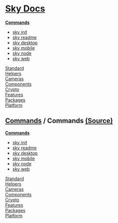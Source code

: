 <!--- This Commands.1 was auto-generated using "npx sky readme" --> 

# [Sky Docs](../README.md)

**[Commands](..%2F%5Fcommands%2FREADME.md)**   
* [sky init](..%2F%5Fcommands%2Fdocs%2Fsky-init%2FREADME.md)
* [sky readme](..%2F%5Fcommands%2Fdocs%2Fsky-readme%2FREADME.md)
* [sky desktop](..%2F%5Fcommands%2Fdocs%2Fsky-desktop%2FREADME.md)
* [sky mobile](..%2F%5Fcommands%2Fdocs%2Fsky-mobile%2FREADME.md)
* [sky node](..%2F%5Fcommands%2Fdocs%2Fsky-node%2FREADME.md)
* [sky web](..%2F%5Fcommands%2Fdocs%2Fsky-web%2FREADME.md)
  
[Standard](..%2Fstandard%2FREADME.md)   
[Helpers](..%2Fhelpers%2FREADME.md)   
[Cameras](..%2Fcameras%2FREADME.md)   
[Components](..%2Fcomponents%2FREADME.md)   
[Crypto](..%2Fcrypto%2FREADME.md)   
[Features](..%2Ffeatures%2FREADME.md)   
[Packages](..%2Fpkgs%2FREADME.md)   
[Platform](..%2Fplatform%2FREADME.md)   

## [Commands](..%2F%5Fcommands%2FREADME.md) / Commands [(Source)](..%2F%5Fcommands%2F)

**[Commands](..%2F%5Fcommands%2FREADME.md)**   
* [sky init](..%2F%5Fcommands%2Fdocs%2Fsky-init%2FREADME.md)
* [sky readme](..%2F%5Fcommands%2Fdocs%2Fsky-readme%2FREADME.md)
* [sky desktop](..%2F%5Fcommands%2Fdocs%2Fsky-desktop%2FREADME.md)
* [sky mobile](..%2F%5Fcommands%2Fdocs%2Fsky-mobile%2FREADME.md)
* [sky node](..%2F%5Fcommands%2Fdocs%2Fsky-node%2FREADME.md)
* [sky web](..%2F%5Fcommands%2Fdocs%2Fsky-web%2FREADME.md)
  
[Standard](..%2Fstandard%2FREADME.md)   
[Helpers](..%2Fhelpers%2FREADME.md)   
[Cameras](..%2Fcameras%2FREADME.md)   
[Components](..%2Fcomponents%2FREADME.md)   
[Crypto](..%2Fcrypto%2FREADME.md)   
[Features](..%2Ffeatures%2FREADME.md)   
[Packages](..%2Fpkgs%2FREADME.md)   
[Platform](..%2Fplatform%2FREADME.md)   